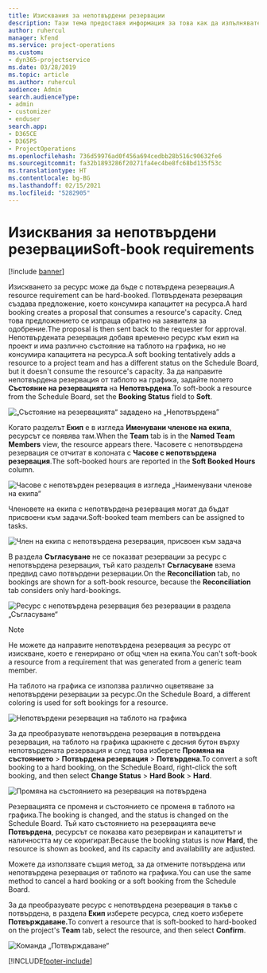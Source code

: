 ```yaml
---
title: Изисквания за непотвърдени резервации
description: Тази тема предоставя информация за това как да изпълнявате изисквания за непотвърдени резервации.
author: ruhercul
manager: kfend
ms.service: project-operations
ms.custom:
- dyn365-projectservice
ms.date: 03/28/2019
ms.topic: article
ms.author: ruhercul
audience: Admin
search.audienceType:
- admin
- customizer
- enduser
search.app:
- D365CE
- D365PS
- ProjectOperations
ms.openlocfilehash: 736d59976ad0f456a694cedbb28b516c90632fe6
ms.sourcegitcommit: fa32b1893286f20271fa4ec4be8fc68bd135f53c
ms.translationtype: HT
ms.contentlocale: bg-BG
ms.lasthandoff: 02/15/2021
ms.locfileid: "5282905"
---
```

# <a name="soft-book-requirements"></a><span data-ttu-id="344f9-103">Изисквания за непотвърдени резервации</span><span class="sxs-lookup"><span data-stu-id="344f9-103">Soft-book requirements</span></span>

[!include [banner](../includes/psa-now-project-operations.md)]

<span data-ttu-id="344f9-104">Изискването за ресурс може да бъде с потвърдена резервация.</span><span class="sxs-lookup"><span data-stu-id="344f9-104">A resource requirement can be hard-booked.</span></span> <span data-ttu-id="344f9-105">Потвърдената резервация създава предложение, което консумира капацитет на ресурса.</span><span class="sxs-lookup"><span data-stu-id="344f9-105">A hard booking creates a proposal that consumes a resource's capacity.</span></span> <span data-ttu-id="344f9-106">След това предложението се изпраща обратно на заявителя за одобрение.</span><span class="sxs-lookup"><span data-stu-id="344f9-106">The proposal is then sent back to the requester for approval.</span></span> <span data-ttu-id="344f9-107">Непотвърдената резервация добавя временно ресурс към екип на проект и има различно състояние на таблото на графика, но не консумира капацитета на ресурса.</span><span class="sxs-lookup"><span data-stu-id="344f9-107">A soft booking tentatively adds a resource to a project team and has a different status on the Schedule Board, but it doesn't consume the resource's capacity.</span></span> <span data-ttu-id="344f9-108">За да направите непотвърдена резервация от таблото на графика, задайте полето **Състояние на резервацията** на **Непотвърдена**.</span><span class="sxs-lookup"><span data-stu-id="344f9-108">To soft-book a resource from the Schedule Board, set the **Booking Status** field to **Soft**.</span></span>

![„Състояние на резервацията“ зададено на „Непотвърдена”](media/Resource-Management-image77.png)

<span data-ttu-id="344f9-110">Когато разделът **Екип** е в изгледа **Именувани членове на екипа**, ресурсът се появява там.</span><span class="sxs-lookup"><span data-stu-id="344f9-110">When the **Team** tab is in the **Named Team Members** view, the resource appears there.</span></span> <span data-ttu-id="344f9-111">Часовете с непотвърдена резервация се отчитат в колоната с **Часове с непотвърдена резервация**.</span><span class="sxs-lookup"><span data-stu-id="344f9-111">The soft-booked hours are reported in the **Soft Booked Hours** column.</span></span>

![Часове с непотвърден резервация в изгледа „Наименувани членове на екипа“](media/Resource-Management-image78.png)

<span data-ttu-id="344f9-113">Членовете на екипа с непотвърдена резервация могат да бъдат присвоени към задачи.</span><span class="sxs-lookup"><span data-stu-id="344f9-113">Soft-booked team members can be assigned to tasks.</span></span>

![Член на екипа с непотвърдена резервация, присвоен към задача](media/Resource-Management-image79.png)

<span data-ttu-id="344f9-115">В раздела **Съгласуване** не се показват резервации за ресурс с непотвърдена резервация, тъй като разделът **Съгласуване** взема предвид само потвърдени резервации.</span><span class="sxs-lookup"><span data-stu-id="344f9-115">On the **Reconciliation** tab, no bookings are shown for a soft-book resource, because the **Reconciliation** tab considers only hard-bookings.</span></span>

![Ресурс с непотвърдена резервация без резервации в раздела „Съгласуване“](media/Resource-Management-image80.png)

> [!NOTE]
> <span data-ttu-id="344f9-117">Не можете да направите непотвърдена резервация за ресурс от изискване, което е генерирано от общ член на екипа.</span><span class="sxs-lookup"><span data-stu-id="344f9-117">You can't soft-book a resource from a requirement that was generated from a generic team member.</span></span>

<span data-ttu-id="344f9-118">На таблото на графика се използва различно оцветяване за непотвърдени резервации за ресурс.</span><span class="sxs-lookup"><span data-stu-id="344f9-118">On the Schedule Board, a different coloring is used for soft bookings for a resource.</span></span>

![Непотвърдени резервация на таблото на графика](media/Resource-Management-image81.png)

<span data-ttu-id="344f9-120">За да преобразувате непотвърдена резервация в потвърдена резервация, на таблото на графика щракнете с десния бутон върху непотвърдената резервация и след това изберете **Промяна на състоянието** \> **Потвърдена резервация** \> **Потвърдена**.</span><span class="sxs-lookup"><span data-stu-id="344f9-120">To convert a soft booking to a hard booking, on the Schedule Board, right-click the soft booking, and then select **Change Status** \> **Hard Book** \> **Hard**.</span></span>

![Промяна на състоянието на резервация на потвърдена](media/Resource-Management-image82.png)

<span data-ttu-id="344f9-122">Резервацията се променя и състоянието се променя в таблото на графика.</span><span class="sxs-lookup"><span data-stu-id="344f9-122">The booking is changed, and the status is changed on the Schedule Board.</span></span> <span data-ttu-id="344f9-123">Тъй като състоянието на резервацията вече **Потвърдена**, ресурсът се показва като резервиран и капацитетът и наличността му се коригират.</span><span class="sxs-lookup"><span data-stu-id="344f9-123">Because the booking status is now **Hard**, the resource is shown as booked, and its capacity and availability are adjusted.</span></span>

<span data-ttu-id="344f9-124">Можете да използвате същия метод, за да отмените потвърдена или непотвърдена резервация от таблото на графика.</span><span class="sxs-lookup"><span data-stu-id="344f9-124">You can use the same method to cancel a hard booking or a soft booking from the Schedule Board.</span></span>

<span data-ttu-id="344f9-125">За да преобразувате ресурс с непотвърдена резервация в такъв с потвърдена, в раздела **Екип** изберете ресурса, след което изберете **Потвърждаване.**</span><span class="sxs-lookup"><span data-stu-id="344f9-125">To convert a resource that is soft-booked to hard-booked on the project's **Team** tab, select the resource, and then select **Confirm**.</span></span>

![Команда „Потвърждаване“](media/Resource-Management-image83.png)


[!INCLUDE[footer-include](../includes/footer-banner.md)]